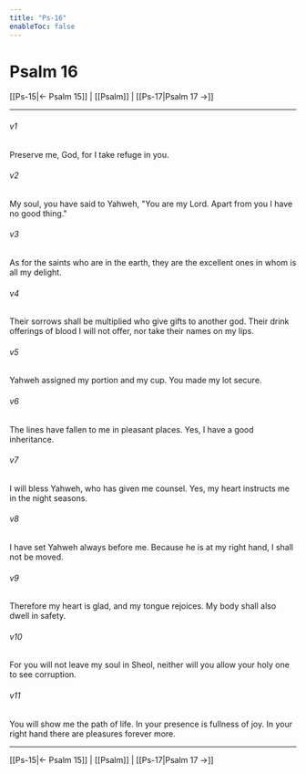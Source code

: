 ```yaml
---
title: "Ps-16"
enableToc: false
---
```

# Psalm 16

[[Ps-15|← Psalm 15]] | [[Psalm]] | [[Ps-17|Psalm 17 →]]
***



###### v1 
Preserve me, God, for I take refuge in you. 

###### v2 
My soul, you have said to Yahweh, "You are my Lord. Apart from you I have no good thing." 

###### v3 
As for the saints who are in the earth, they are the excellent ones in whom is all my delight. 

###### v4 
Their sorrows shall be multiplied who give gifts to another god. Their drink offerings of blood I will not offer, nor take their names on my lips. 

###### v5 
Yahweh assigned my portion and my cup. You made my lot secure. 

###### v6 
The lines have fallen to me in pleasant places. Yes, I have a good inheritance. 

###### v7 
I will bless Yahweh, who has given me counsel. Yes, my heart instructs me in the night seasons. 

###### v8 
I have set Yahweh always before me. Because he is at my right hand, I shall not be moved. 

###### v9 
Therefore my heart is glad, and my tongue rejoices. My body shall also dwell in safety. 

###### v10 
For you will not leave my soul in Sheol, neither will you allow your holy one to see corruption. 

###### v11 
You will show me the path of life. In your presence is fullness of joy. In your right hand there are pleasures forever more.

***
[[Ps-15|← Psalm 15]] | [[Psalm]] | [[Ps-17|Psalm 17 →]]
